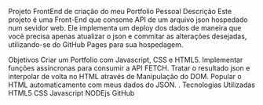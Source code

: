 Projeto FrontEnd de criação do meu Portfolio Pessoal
Descrição
Este projeto é uma Front-End que consome API de um arquivo json hospedado num sevidor web. Ele implementa um deploy dos dados de maneira que você precisa apenas atualizar o json e commitar as alterações desejadas, utilizando-se do GitHub Pages para sua hospedagem.

Objetivos
Criar um Portfolio com Javascript, CSS e HTML5.
Implementar funções assíncronas para consumir a API FETCH.
Tratar o resultado json e interpolar de volta no HTML através de Manipulação do DOM.
Popular o HTML automaticamente com meus dados do JSON.
.
Tecnologias Utilizadas
HTML5
CSS
Javascript
NODEjs
GitHub
